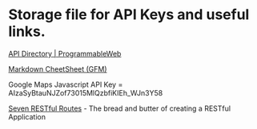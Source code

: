 # Storage file for API Keys and useful links.

[API Directory | ProgrammableWeb](https://www.programmableweb.com/apis/directory)

[Markdown CheetSheet (GFM)](https://github.com/adam-p/markdown-here/wiki/Markdown-Cheatsheet)

Google Maps Javascript API Key = AIzaSyBtauNJZof73015MlQzbfiKIEh_WJn3Y58

[Seven RESTful Routes](https://gist.github.com/alexpchin/09939db6f81d654af06b) - The bread and butter of creating a RESTful Application
